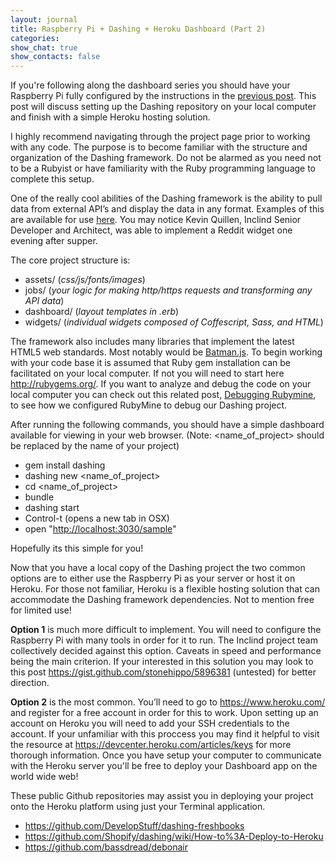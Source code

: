 ```yaml
---
layout: journal
title: Raspberry Pi + Dashing + Heroku Dashboard (Part 2)
categories: 
show_chat: true
show_contacts: false
---
```


<p dir="ltr">If you&#39;re following along the dashboard series you should have your Raspberry Pi fully configured by the instructions in the <a href="http://www.inclind.com/journal/development/raspberry-pi-dashingjs-heroku-dashboard-part-1/detail.htm">previous post</a>. This post will discuss setting up the Dashing repository on your local computer and finish with a simple Heroku hosting solution. <p dir="ltr">I highly recommend navigating through the project page prior to working with any code. The purpose is to become familiar with the structure and organization of the Dashing framework. Do not be alarmed as you need not to be a Rubyist or have familiarity with the Ruby programming language to complete this setup. <p dir="ltr">One of the really cool abilities of the Dashing framework is the ability to pull data from external API&rsquo;s and display the data in any format. Examples of this are available for use <a href="https://github.com/Shopify/dashing/wiki/Additional-Widgets">here</a>. You may notice Kevin Quillen, Inclind Senior Developer and Architect, was able to implement a Reddit widget one evening after supper. <p dir="ltr">The core project structure is: <ul dir="ltr"><li>assets/ (<em>css/js/fonts/images</em>)</li><li>jobs/ (<em>your logic for making http/https requests and transforming any API data</em>)</li><li>dashboard/ (<em>layout templates in .erb</em>)</li><li>widgets/ (<em>individual widgets composed of Coffescript, Sass, and HTML</em>)</li></ul><p dir="ltr">The framework also includes many libraries that implement the latest HTML5 web standards. Most notably would be <a href="https://www.google.com/url?sa=t&amp;rct=j&amp;q=&amp;esrc=s&amp;source=web&amp;cd=1&amp;cad=rja&amp;ved=0CC0QFjAA&amp;url=http%3A%2F%2Fbatmanjs.org%2F&amp;ei=A4ETUvi-EcWy4AOeuoH4BQ&amp;usg=AFQjCNEyF-AR8lyocoyWRuNPax31oXnFwg&amp;bvm=bv.50952593,d.dmg" target="_blank">Batman.js</a>. To begin working with your code base it is assumed that Ruby gem installation can be facilitated on your local computer. If not you will need to start here <a href="http://rubygems.org/">http://rubygems.org/</a>. If you want to analyze and debug the code on your local computer you can check out this related post, <a href="http://www.inclind.com/journal/development/rubymine-debugging-and-development/detail.htm">Debugging Rubymine</a>, to see how we configured RubyMine to debug our Dashing project. <p dir="ltr">After running the following commands, you should have a simple dashboard available for viewing in your web browser. (Note: &lt;name_of_project&gt; should be replaced by the name of your project) <ul dir="ltr"><li>gem install dashing</li><li>dashing new &lt;name_of_project&gt;</li><li>cd &lt;name_of_project&gt;</li><li>bundle</li><li>dashing start</li><li>Control-t (opens a new tab in OSX)</li><li>open &quot;<a href="http://localhost:3030/public">http://localhost:3030/sample</a>&quot;</li></ul><p dir="ltr">Hopefully its this simple for you! <p dir="ltr">Now that you have a local copy of the Dashing project the two common options are to either use the Raspberry Pi as your server or host it on Heroku. For those not familiar, Heroku is a flexible hosting solution that can accommodate the Dashing framework dependencies. Not to mention free for limited use! <p dir="ltr"><strong>Option 1</strong> is much more difficult to implement. You will need to configure the Raspberry Pi with many tools in order for it to run. The Inclind project team collectively decided against this option. Caveats in speed and performance being the main criterion. If your interested in this solution you may look to this post <a href="https://gist.github.com/stonehippo/5896381">https://gist.github.com/stonehippo/5896381</a> (untested) for better direction. <p dir="ltr"><strong>Option 2</strong> is the most common. You&rsquo;ll need to go to <a href="https://www.heroku.com/">https://www.heroku.com/</a> and register for a free account in order for this to work. Upon setting up an account on Heroku you will need to add your SSH credentials to the account. If your unfamiliar with this proccess you may find it helpful to visit the resource at&nbsp;<a href="https://devcenter.heroku.com/articles/keys">https://devcenter.heroku.com/articles/keys</a> for more thorough information. Once you have setup your computer to communicate with the Heroku server you&#39;ll be free to deploy your Dashboard app on the world wide web! <p dir="ltr">These public Github repositories may assist you in deploying your project onto the Heroku platform using just your Terminal application. <ul dir="ltr"><li><a href="https://github.com/DevelopStuff/dashing-freshbooks">https://github.com/DevelopStuff/dashing-freshbooks</a></li><li><a href="https://github.com/Shopify/dashing/wiki/How-to%3A-Deploy-to-Heroku">https://github.com/Shopify/dashing/wiki/How-to%3A-Deploy-to-Heroku</a></li><li><a href="https://github.com/bassdread/debonair">https://github.com/bassdread/debonair</a></li></ul><div>&nbsp;</div>